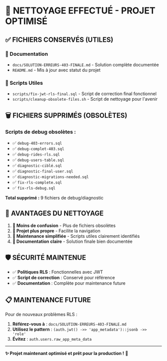# 🧹 NETTOYAGE EFFECTUÉ - PROJET OPTIMISÉ

## ✅ **FICHIERS CONSERVÉS (UTILES)**

### **📁 Documentation**
- `docs/SOLUTION-ERREURS-403-FINALE.md` - Solution complète documentée
- `README.md` - Mis à jour avec statut du projet

### **📁 Scripts Utiles**
- `scripts/fix-jwt-rls-final.sql` - Script de correction final fonctionnel
- `scripts/cleanup-obsolete-files.sh` - Script de nettoyage pour l'avenir

## 🗑️ **FICHIERS SUPPRIMÉS (OBSOLÈTES)**

### **Scripts de debug obsolètes :**
- ✅ `debug-403-errors.sql`
- ✅ `debug-complet-403.sql` 
- ✅ `debug-rides-rls.sql`
- ✅ `debug-users-table.sql`
- ✅ `diagnostic-ciblé.sql`
- ✅ `diagnostic-final-user.sql`
- ✅ `diagnostic-migrations-needed.sql`
- ✅ `fix-rls-complete.sql`
- ✅ `fix-rls-debug.sql`

**Total supprimé :** 9 fichiers de debug/diagnostic

## 🎯 **AVANTAGES DU NETTOYAGE**

1. **🚀 Moins de confusion** - Plus de fichiers obsolètes
2. **📁 Projet plus propre** - Facilite la navigation
3. **🔧 Maintenance simplifiée** - Scripts utiles clairement identifiés
4. **📖 Documentation claire** - Solution finale bien documentée

## 🛡️ **SÉCURITÉ MAINTENUE**

- ✅ **Politiques RLS** : Fonctionnelles avec JWT
- ✅ **Script de correction** : Conservé pour référence
- ✅ **Documentation** : Complète pour maintenance future

## 📋 **MAINTENANCE FUTURE**

Pour de nouveaux problèmes RLS :

1. **Référez-vous à** : `docs/SOLUTION-ERREURS-403-FINALE.md`
2. **Utilisez le pattern** : `(auth.jwt() ->> 'app_metadata')::jsonb ->> 'role'`
3. **Évitez** : `auth.users.raw_app_meta_data`

---

**✨ Projet maintenant optimisé et prêt pour la production !** 🎉
